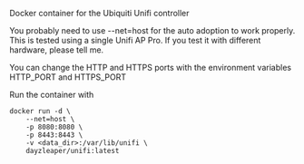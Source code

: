Docker container for the Ubiquiti Unifi controller

You probably need to use --net=host for the auto adoption to work properly.
This is tested using a single Unifi AP Pro. If you test it with different hardware,
please tell me.

You can change the HTTP and HTTPS ports with the environment variables
HTTP_PORT
and HTTPS_PORT

Run the container with
```
docker run -d \
	--net=host \
	-p 8080:8080 \
	-p 8443:8443 \
	-v <data_dir>:/var/lib/unifi \
	dayzleaper/unifi:latest
```
